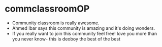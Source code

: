 # commclassroomOP
- Community classroom is really awesome.
- Ahmed Ibar says this community is amazing and it's doing wonders.
- If you really want to join this community feel free!
 love you more than you never know- this is deoboy the best of the best

